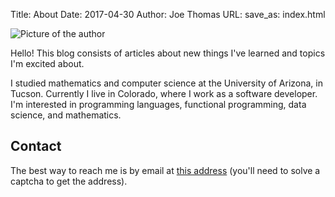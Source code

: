 Title: About
Date: 2017-04-30
Author: Joe Thomas
URL:
save_as: index.html

![Picture of the author]({filename}/images/about/profile.png)

Hello! This blog consists of articles about new things I've learned
and topics I'm excited about.

I studied mathematics and computer science at the University of
Arizona, in Tucson. Currently I live in Colorado, where I work as a
software developer. I'm interested in programming languages,
functional programming, data science, and mathematics.

## Contact

The best way to reach me is by email at <a href="http://www.google.com/recaptcha/mailhide/d?k=01Nn2qF_384FyJ3d1Jdr8kwA==&amp;c=XRpCKk_SsROEF1uYMnPUb9Ef_42aEdB0TYYjT90Xp44=" onclick="window.open('http://www.google.com/recaptcha/mailhide/d?k\x3d01Nn2qF_384FyJ3d1Jdr8kwA\x3d\x3d\x26c\x3dXRpCKk_SsROEF1uYMnPUb9Ef_42aEdB0TYYjT90Xp44\x3d', '', 'toolbar=0,scrollbars=0,location=0,statusbar=0,menubar=0,resizable=0,width=500,height=300'); return false;" title="Reveal this e-mail address">this address</a> (you'll need to solve a captcha to get the address).
